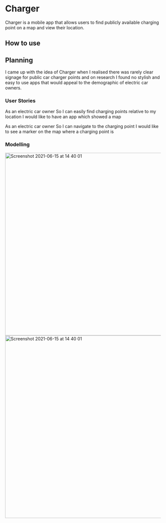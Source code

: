 # Charger

Charger is a mobile app that allows users to find publicly available charging point on a map and view their location.

## How to use


## Planning

I came up with the idea of Charger when I realised there was rarely clear signage for public car charger points and on research I found no stylish and easy to use apps that would appeal to the demographic of electric car owners.

### User Stories

As an electric car owner
So I can easily find charging points relative to my location
I would like to have an app which showed a map

As an electric car owner
So I can navigate to the charging point
I would like to see a marker on the map where a charging point is

### Modelling

<img width="589" alt="Screenshot 2021-06-15 at 14 40 01" src="https://user-images.githubusercontent.com/74908625/122063061-d931ef80-cde7-11eb-9629-641b90b9e495.jpg">

<img width="589" alt="Screenshot 2021-06-15 at 14 40 01" src="https://user-images.githubusercontent.com/74908625/122063432-2b731080-cde8-11eb-99c8-2baa47f39426.png">
